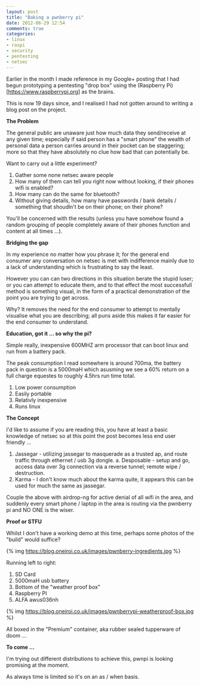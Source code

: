 ```yaml
---
layout: post
title: "Baking a pwnberry pi"
date: 2012-06-29 12:54
comments: true
categories:
- linux
- raspi
- security
- pentesting
- netsec 
---
```


Earlier in the month I made reference in my Google+ posting that I had begun prototyping a pentesting "drop box" using the (Raspberry Pi)[https://www.raspberrypi.org] as the brains.

This is now 19 days since, and I realised I had not gotten around to writing a blog post on the project.

<strong>The Problem</strong>

The general public are unaware just how much data they send/receive at any given time; especially if said person has a "smart phone" the wealth of personal data a person carries around in their pocket can be staggering; more so that they have absolutely no clue how bad that can potentially be.

Want to carry out a little experiment?

1. Gather some none netsec aware people
2. How many of them can tell you right now without looking, if their phones wifi is enabled?
3. How many can do the same for bluetooth?
4. Without giving details, how many have passwords / bank details / something that shoudln't be on their phone; on their phone?

You'll be concerned with the results (unless you have somehow found a random grouping of people completely aware of their phones function and content at all times ...).
 
<strong>Bridging the gap</strong>

In my experience no matter how you phrase it; for the general end consumer any conversation on netsec is met with indifference mainly due to a lack of understanding which is frustrating to say the least.

However you can can two directions in this situation berate the stupid luser; or you can attempt to educate them, and to that effect the most successfull method is something visual, in the form of a practical demonstration of the point you are trying to get across.

Why? It removes the need for the end consumer to attempt to mentally visualise what you are describing; all puns aside this makes it far easier for the end consumer to understand.

<strong>Education, got it ... so why the pi?</strong>

Simple really, inexpensive 600MHZ arm processor that can boot linux and run from a battery pack.

 The peak consumption I read somewhere is around 700ma, the battery pack in question is a 5000maH which asusming we see a 60% return on a full charge equestes to roughly 4.5hrs run time total.

1. Low power consumption
2. Easily portable
3. Relativly inexpensive
4. Runs linux


<strong>The Concept</strong>

I'd like to assume if you are reading this, you have at least a basic knowledge of netsec so at this point the post becomes less end user friendly ...

1. Jassegar - utilizing jassegar to masquerade as a trusted ap, and route traffic through ethernet / usb 3g dongle.
    a. Desposable - setup and go, access data over 3g connection via a reverse tunnel; remote wipe / destruction.
2. Karma - I don't know much about the karma quite, it appears this can be used for much the same as jassegar.

Couple the above with airdrop-ng for active denial of all wifi in the area, and suddenly every smart phone / laptop in the area is routing via the pwnberry pi and NO ONE is the wiser.

<strong>Proof or STFU</strong>

Whilst I don't have a working demo at this time, perhaps some photos of the "build" would suffice?

{% img https://blog.oneiroi.co.uk/images/pwnberry-ingredients.jpg %}

Running left to right:

1. SD Card
2. 5000maH usb battery
3. Bottom of the "weather proof box"
4. Raspberry PI
5. ALFA awus036nh

{% img https://blog.oneiroi.co.uk/images/pwnberrypi-weatherproof-box.jpg %}

All boxed in the "Premium" container, aka rubber sealed tupperware of doom ...

<strong>To come ...</strong>

I'm trying out different distributions to achieve this, pwnpi is looking promising at the moment.

As always time is limited so it's on an as / when basis.



